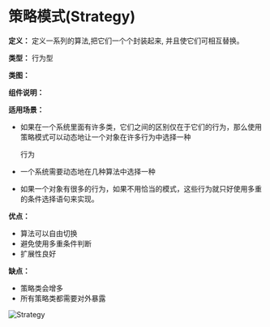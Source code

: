 # 策略模式(Strategy)

**定义：** 定义一系列的算法,把它们一个个封装起来, 并且使它们可相互替换。

**类型：** 行为型

**类图：** 

**组件说明：** 

**适用场景：** 

- 如果在一个系统里面有许多类，它们之间的区别仅在于它们的行为，那么使用策略模式可以动态地让一个对象在许多行为中选择一种

  行为

- 一个系统需要动态地在几种算法中选择一种

- 如果一个对象有很多的行为，如果不用恰当的模式，这些行为就只好使用多重的条件选择语句来实现。

**优点：**  

- 算法可以自由切换
- 避免使用多重条件判断
- 扩展性良好

**缺点：** 

- 策略类会增多
- 所有策略类都需要对外暴露

![Strategy](https://picgo-starry.oss-cn-beijing.aliyuncs.com/img/strategy-20240131191952462.jpeg)
